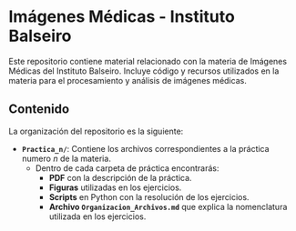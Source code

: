 # Imágenes Médicas - Instituto Balseiro

Este repositorio contiene material relacionado con la materia de Imágenes Médicas del Instituto Balseiro. Incluye código y recursos utilizados en la materia para el procesamiento y análisis de imágenes médicas.

## Contenido

La organización del repositorio es la siguiente:

- **`Practica_n/`**: Contiene los archivos correspondientes a la práctica numero *n* de la materia. 
  - Dentro de cada carpeta de práctica encontrarás:
    - **PDF** con la descripción de la práctica.
    - **Figuras** utilizadas en los ejercicios.
    - **Scripts** en Python con la resolución de los ejercicios.
    - **Archivo `Organizacion_Archivos.md`** que explica la nomenclatura utilizada en los ejercicios.
